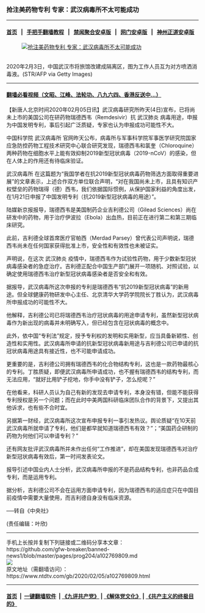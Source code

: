 ### 抢注美药物专利 专家：武汉病毒所不太可能成功
------------------------

#### [首页](https://github.com/gfw-breaker/banned-news1/blob/master/README.md) &nbsp;&nbsp;|&nbsp;&nbsp; [手把手翻墙教程](https://github.com/gfw-breaker/guides/wiki) &nbsp;&nbsp;|&nbsp;&nbsp; [禁闻聚合安卓版](https://github.com/gfw-breaker/bn-android) &nbsp;&nbsp;|&nbsp;&nbsp; [网门安卓版](https://github.com/oGate2/oGate) &nbsp;&nbsp;|&nbsp;&nbsp; [神州正道安卓版](https://github.com/SzzdOgate/update) 



<div><div class="featured_image">
 <a href="https://i.ntdtv.com/assets/uploads/2020/02/GettyImages-1198473033.jpg" target="_blank">
  <figure>
   <img alt="抢注美药物专利 专家：武汉病毒所不太可能成功" src="https://i.ntdtv.com/assets/uploads/2020/02/GettyImages-1198473033-800x450.jpg"/>
  </figure><br/>
 </a>
 <span class="caption">
  2020年2月3日，中国武汉市将旅馆改建成隔离区，图为工作人员互为对方喷洒消毒液。(STR/AFP via Getty Images)
 </span>
</div>
</div><hr/>

#### [翻墙必看视频（文昭、江峰、法轮功、八九六四、香港反送中...）](https://github.com/gfw-breaker/banned-news1/blob/master/pages/link3.md)

<div><div class="post_content" itemprop="articleBody">
 <p>
  【新唐人北京时间2020年02月05日讯】武汉病毒研究所昨天(4日)宣布，已将尚未上市的美国公司在研药物瑞德西韦（Remdesivir）抗
  <ok href="https://www.ntdtv.com/gb/武汉肺炎.htm">
   武汉肺炎
  </ok>
  病毒用途，申报为中国发明专利，事后引起广泛质疑，专家也认为申报成功可能性不大。
 </p>
 <p>
  中国科学院
  <ok href="https://www.ntdtv.com/gb/武汉病毒所.htm">
   武汉病毒所
  </ok>
  官网昨天公布，病毒所与军事科学院军事医学研究院国家应急防控药物工程技术研究中心联合研究发现，瑞德西韦和氯奎（Chloroquine）两种药物在细胞水平上能有效抑制2019新型冠状病毒（2019-nCoV）的感染，但在人体上的作用还有待临床验证。
 </p>
 <p>
  <ok href="https://www.ntdtv.com/gb/武汉病毒所.htm">
   武汉病毒所
  </ok>
  在这篇题为“我国学者在抗2019新型冠状病毒药物筛选方面取得重要进展”的文章表示，上述合作双方单位联合声明，“对在我国尚未上市，且具有知识产权壁垒的药物瑞得（德）西韦，我们依据国际惯例，从保护国家利益的角度出发，在1月21日申报了中国发明专利（抗2019新型冠状病毒的用途）”。
 </p>
 <p>
  陆媒新京报报导，瑞德西韦是美国制药企业吉利德公司（Gilead Sciences）尚在研发中的药物，用于治疗伊波拉（Ebola）出血热，目前正在进行第二和第三期临床研究。
 </p>
 <p>
  此前，吉利德全球首席医疗官帕西（Merdad Parsey）曾代表公司声明说，瑞德西韦尚未在任何国家获得批准上市，安全性和有效性也未被证实。
 </p>
 <p>
  声明说，在这次
  <ok href="https://www.ntdtv.com/gb/武汉肺炎.htm">
   武汉肺炎
  </ok>
  疫情中，瑞德西韦作为试验性药物，用于少数新型冠状病毒感染者的急症治疗。吉利德正配合中国生产部门展开一项随机、对照试验，以确定使用瑞德西韦治疗新型冠状病毒感染者是否安全和有效。
 </p>
 <p>
  据报导，武汉病毒所这次申报的专利是瑞德西韦“抗2019新型冠状病毒”的新用途。但全球健康药物研发中心主任、北京清华大学药学院院长丁胜认为，武汉病毒所申报成功的可能性不大。
 </p>
 <p>
  他解释，吉利德公司已将瑞德西韦治疗冠状病毒的用途申请专利，虽然新型冠状病毒作为新出现的病毒并未明确写入，但已经包含在冠状病毒的概念中。
 </p>
 <p>
  此外，依中国“专利法”规定，授予专利权的发明和实用新型，应当具备新颖性、创造性和实用性。武汉病毒所申请的抗新型冠状病毒新用途与吉利德公司已申请的抗冠状病毒用途具有接近性，也不可能申请成功。
 </p>
 <p>
  更重要的是，吉利德公司拥有瑞德西韦的化合物结构专利，这也是一款药物最核心的专利。丁胜质疑，即便武汉病毒所申请成功，也不握有瑞德西韦的结构专利，而无法应用，“就好比用铲子挖地，你手中没有铲子，怎么挖呢？”
 </p>
 <p>
  在他看来，科研人员认为自己有新的发现去申请专利，本身没有错，但能不能获得专利授权是另一个问题；而在此时中美两国科研临床团队合作的背景下，又提出其他诉求，也有些不合时宜。
 </p>
 <p>
  另据第一财经，武汉病毒所这次宣布申报专利一事引发热议。舆论质疑“在10天前武汉病毒所就申请了专利，他们是都早就知道瑞德西韦有效？”；“美国药企研制的药物为何他们可以申请专利？”
 </p>
 <p>
  还有网友批评武汉病毒所并未作出任何“工作推进”，却在美国发现瑞德西韦对治疗新型冠状病毒有效后，第一时间发表论文。
 </p>
 <p>
  报导引述中国业内人士分析，武汉病毒所申报的不是药品结构专利，也非药品合成专利，而是运用专利。
 </p>
 <p>
  据分析，吉利德公司不会在运用方面申请专利，因为瑞德西韦的适应症只在中国目前疫情中需要大量使用，而吉利德自身没有临床资源。
 </p>
 <p>
  ──转自《中央社》
 </p>
 <p>
  (责任编辑：叶欣)
 </p>
 <div class="single_ad">
 </div>
</div>
</div>
<hr/>
手机上长按并复制下列链接或二维码分享本文章：<br/>
https://github.com/gfw-breaker/banned-news1/blob/master/pages/prog204/a102769809.md <br/>
<a href='https://github.com/gfw-breaker/banned-news1/blob/master/pages/prog204/a102769809.md'><img src='https://github.com/gfw-breaker/banned-news1/blob/master/pages/prog204/a102769809.md.png'/></a> <br/>
原文地址（需翻墙访问）：https://www.ntdtv.com/gb/2020/02/05/a102769809.html


------------------------
#### [首页](https://github.com/gfw-breaker/banned-news1/blob/master/README.md) &nbsp;|&nbsp; [一键翻墙软件](https://github.com/gfw-breaker/nogfw/blob/master/README.md) &nbsp;| [《九评共产党》](https://github.com/gfw-breaker/9ping.md/blob/master/README.md#九评之一评共产党是什么) | [《解体党文化》](https://github.com/gfw-breaker/jtdwh.md/blob/master/README.md) | [《共产主义的终极目的》](https://github.com/gfw-breaker/gczydzjmd.md/blob/master/README.md)


<img src='http://gfw-breaker.win/banned-news/pages/prog204/a102769809.md' width='0px' height='0px'/>
